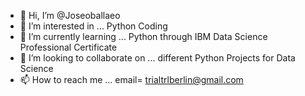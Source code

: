 - 👋 Hi, I’m @Joseoballaeo
- 👀 I’m interested in ... Python Coding
- 🌱 I’m currently learning ... Python through IBM Data Science Professional Certificate
- 💞️ I’m looking to collaborate on ... different Python Projects for Data Science
- 📫 How to reach me ... email= trialtrlberlin@gmail.com

<!---
Joseoballaeo/Joseoballaeo is a ✨ special ✨ repository because its `README.md` (this file) appears on your GitHub profile.
You can click the Preview link to take a look at your changes.
--->
